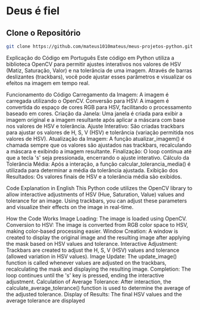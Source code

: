 # Deus é fiel

## Clone o Repositório

```bash
git clone https://github.com/mateus1010mateus/meus-projetos-python.git
```

Explicação do Código em Português
Este código em Python utiliza a biblioteca OpenCV para permitir ajustes interativos nos valores de HSV (Matiz, Saturação, Valor) e na tolerância de uma imagem. Através de barras deslizantes (trackbars), você pode ajustar esses parâmetros e visualizar os efeitos na imagem em tempo real.

Funcionamento do Código
Carregamento da Imagem: A imagem é carregada utilizando o OpenCV.
Conversão para HSV: A imagem é convertida do espaço de cores RGB para HSV, facilitando o processamento baseado em cores.
Criação da Janela: Uma janela é criada para exibir a imagem original e a imagem resultante após aplicar a máscara com base nos valores de HSV e tolerância.
Ajuste Interativo: São criadas trackbars para ajustar os valores de H, S, V (HSV) e tolerância (variação permitida nos valores de HSV).
Atualização da Imagem: A função atualizar_imagem() é chamada sempre que os valores são ajustados nas trackbars, recalculando a máscara e exibindo a imagem resultante.
Finalização: O loop continua até que a tecla 's' seja pressionada, encerrando o ajuste interativo.
Cálculo da Tolerância Média: Após a interação, a função calcular_tolerancia_media() é utilizada para determinar a média da tolerância ajustada.
Exibição dos Resultados: Os valores finais de HSV e a tolerância média são exibidos.


Code Explanation in English
This Python code utilizes the OpenCV library to allow interactive adjustments of HSV (Hue, Saturation, Value) values and tolerance for an image. Using trackbars, you can adjust these parameters and visualize their effects on the image in real-time.

How the Code Works
Image Loading: The image is loaded using OpenCV.
Conversion to HSV: The image is converted from RGB color space to HSV, making color-based processing easier.
Window Creation: A window is created to display the original image and the resulting image after applying the mask based on HSV values and tolerance.
Interactive Adjustment: Trackbars are created to adjust the H, S, V (HSV) values and tolerance (allowed variation in HSV values).
Image Update: The update_image() function is called whenever values are adjusted on the trackbars, recalculating the mask and displaying the resulting image.
Completion: The loop continues until the 's' key is pressed, ending the interactive adjustment.
Calculation of Average Tolerance: After interaction, the calculate_average_tolerance() function is used to determine the average of the adjusted tolerance.
Display of Results: The final HSV values and the average tolerance are displayed
